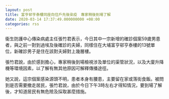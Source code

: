 ```yaml
---
layout: post
title: 富亨邨亨泰樓同座向住戶先後染疫　專家稍後到場了解
date: 2020-03-14 17:37:49.000000000 +08:00
categories: rss
---
```


衞生防護中心傳染病處主任張竹君表示，今日其中一宗新增的確診個案59歲男患者，與之前一對到過埃及後確診的夫婦，同樣住在大埔富亨邨亨泰樓的13號單位，新確診男子是住在該對夫婦對上幾層樓。

張竹君說，由於感到擔心，專家稍後到場檢視涉及單位的渠管狀況，以及大廈升降機等環境因素，以了解有無其他原因可解釋傳播途徑。

她又說，這宗個案感染源頭不明，患者本身有腰患，主要留在家或落街食飯。被問到是否需要撤走居民，張竹君說，由於今日下午3時左右才得知情況，要到場了解後，才知道居民有無危險及採取甚麼措施。
